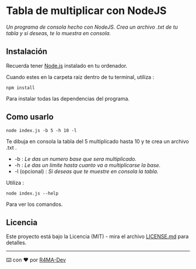 # Tabla de multiplicar con NodeJS

_Un programa de consola hecho con NodeJS. Crea un archivo .txt de tu tabla y si deseas, te lo muestra en consola._


## Instalación

Recuerda tener [Node.js](https://nodejs.org/es/) instalado en tu ordenador.

Cuando estes en la carpeta raiz dentro de tu terminal, utiliza :
```
npm install
```
Para instalar todas las dependencias del programa.


## Como usarlo

```
node index.js -b 5 -h 10 -l
```
Te dibuja en consola la tabla del 5 multiplicado hasta 10 y te crea un archivo .txt .

* -b : _Le das un numero base que sera multiplicado._
* -h : _Le das un limite hasta cuanto va a multiplicarse la base._
* -l (opcional) : _Si deseas que te muestre en consola la tabla._

Utiliza :
```
node index.js --help
```
Para ver los comandos.


## Licencia

Este proyecto está bajo la Licencia (MIT) - mira el archivo [LICENSE.md](LICENSE.md) para detalles.


---
⌨️ con ❤️ por [R4MA-Dev](https://github.com/R4MA-Dev)
